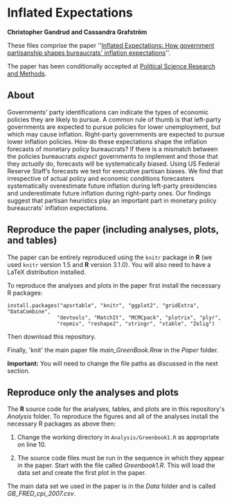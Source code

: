 # Inflated Expectations

**Christopher Gandrud and Cassandra Grafström**

These files comprise the paper ''[Inflated Expectations:
How government
partisanship shapes bureaucrats' inflation
expectations](http://ssrn.com/abstract=2125283)''.

The paper has been conditionally accepted at [Political Science
Research and Methods](http://journals.cambridge.org/action/displayJournal?jid=RAM).

## About

Governments' party identifications can indicate the types of economic
policies they are likely to pursue. A common rule of thumb is that
left-party governments are expected to pursue policies for lower
unemployment, but which may cause inflation. Right-party governments
are expected to pursue lower inflation policies. How do these
expectations shape the inflation forecasts of monetary policy
bureaucrats? If there is a mismatch between the policies bureaucrats
*expect* governments to implement and those that they *actually* do,
forecasts will be systematically biased. Using US Federal Reserve
Staff’s forecasts we test for executive partisan biases. We find that
irrespective of actual policy and economic conditions forecasters
systematically overestimate future inflation during left-party presidencies
and underestimate future inflation during right-party ones. Our findings
suggest that partisan heuristics play an important part in monetary
policy bureaucrats' inflation expectations.

## Reproduce the paper (including analyses, plots, and tables)

The paper can be entirely reproduced using the `knitr` package in **R**
(we used `knitr` version 1.5 and **R** version 3.1.0). You will also need
to have a LaTeX
distribution installed.

To reproduce the analyses and plots in the paper first install the necessary
R packages:

```{S}
install.packages("apsrtable", "knitr", "ggplot2", "gridExtra", "DataCombine",
                "devtools", "MatchIt", "MCMCpack", "plotrix", "plyr",
                "repmis", "reshape2", "stringr", "xtable", "Zelig")
```

Then download this repository.

Finally, 'knit' the main paper file *main_GreenBook.Rnw* in the *Paper* folder.

**Important:** You will need to change the file paths as discussed in the next section.

## Reproduce only the analyses and plots

The **R** source code for the analyses, tables, and plots are in this
repository's *Analysis* folder. To reproduce the figures and all of the
analyses install the necessary R packages as above then:

1. Change the working directory in `Analysis/Greenbook1.R` as 
appropriate on line 10.

2. The source code files must be run in the sequence in which they appear in the
paper. Start with the file called *Greenbook1.R*. This will load the data set
and create the first plot in the paper.

The main data set we used in the paper is in the *Data* folder and is called
*GB_FRED_cpi_2007.csv*.
